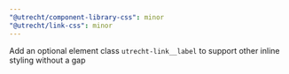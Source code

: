 ```yaml
---
"@utrecht/component-library-css": minor
"@utrecht/link-css": minor
---
```


Add an optional element class `utrecht-link__label` to support other inline styling without a gap
